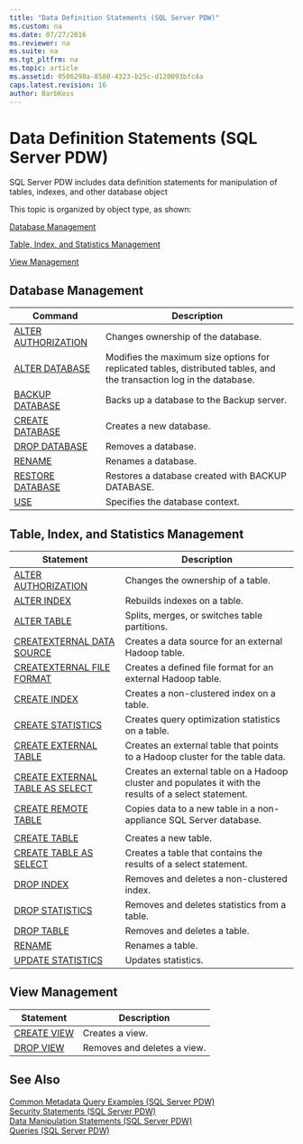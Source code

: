 ```yaml
---
title: "Data Definition Statements (SQL Server PDW)"
ms.custom: na
ms.date: 07/27/2016
ms.reviewer: na
ms.suite: na
ms.tgt_pltfrm: na
ms.topic: article
ms.assetid: 0506298a-8580-4323-b25c-d120093bfc4a
caps.latest.revision: 16
author: BarbKess
---
```

# Data Definition Statements (SQL Server PDW)
SQL Server PDW includes data definition statements for manipulation of tables, indexes, and other database object  
  
This topic is organized by object type, as shown:  
  
[Database Management](#Database)  
  
[Table, Index, and Statistics Management](#TableIndexStatistics)  
  
[View Management](#View)  
  
## <a name="Database"></a>Database Management  
  
|Command|Description|  
|-----------|---------------|  
|[ALTER AUTHORIZATION](../sqlpdw/alter-authorization-sql-server-pdw.md)|Changes ownership of the database.|  
|[ALTER DATABASE](../sqlpdw/alter-database-sql-server-pdw.md)|Modifies the maximum size options for replicated tables, distributed tables, and the transaction log in the database.|  
|[BACKUP DATABASE](../sqlpdw/backup-database-sql-server-pdw.md)|Backs up a database to the Backup server.|  
|[CREATE DATABASE](../sqlpdw/create-database-sql-server-pdw.md)|Creates a new database.|  
|[DROP DATABASE](../sqlpdw/drop-database-sql-server-pdw.md)|Removes a database.|  
|[RENAME](../sqlpdw/rename-sql-server-pdw.md)|Renames a database.|  
|[RESTORE DATABASE](../sqlpdw/restore-database-sql-server-pdw.md)|Restores a database created with BACKUP DATABASE.|  
|[USE](../sqlpdw/use-sql-server-pdw.md)|Specifies the database context.|  
  
## <a name="TableIndexStatistics"></a>Table, Index, and Statistics Management  
  
|Statement|Description|  
|-------------|---------------|  
|[ALTER AUTHORIZATION](../sqlpdw/alter-authorization-sql-server-pdw.md)|Changes the ownership of a table.|  
|[ALTER INDEX](../sqlpdw/alter-index-sql-server-pdw.md)|Rebuilds indexes on a table.|  
|[ALTER TABLE](../sqlpdw/alter-table-sql-server-pdw.md)|Splits, merges, or switches table partitions.|  
|[CREATEXTERNAL DATA SOURCE](../sqlpdw/create-external-data-source-sql-server-pdw.md)|Creates a data source for an external Hadoop table.|  
|[CREATEXTERNAL FILE FORMAT](../sqlpdw/create-external-file-format-sql-server-pdw.md)|Creates a defined file format for an external Hadoop table.|  
|[CREATE INDEX](../sqlpdw/create-index-sql-server-pdw.md)|Creates a non-clustered index on a table.|  
|[CREATE STATISTICS](../sqlpdw/create-statistics-sql-server-pdw.md)|Creates query optimization statistics on a table.|  
|[CREATE EXTERNAL TABLE](../sqlpdw/create-external-table-sql-server-pdw.md)|Creates an external table that points to a Hadoop cluster for the table data.|  
|[CREATE EXTERNAL TABLE AS SELECT](../sqlpdw/create-external-table-as-select-sql-server-pdw.md)|Creates an external table on a Hadoop cluster and populates it with the results of a select statement.|  
|[CREATE REMOTE TABLE](../sqlpdw/create-remote-table-as-select-sql-server-pdw.md)|Copies data to a new table in a non-appliance SQL Server database.|  
|||  
|[CREATE TABLE](../sqlpdw/create-table-sql-server-pdw.md)|Creates a new table.|  
|[CREATE TABLE AS SELECT](../sqlpdw/create-table-as-select-sql-server-pdw.md)|Creates a table that contains the results of a select statement.|  
|[DROP INDEX](../sqlpdw/drop-index-sql-server-pdw.md)|Removes and deletes a non-clustered index.|  
|[DROP STATISTICS](../sqlpdw/drop-statistics-sql-server-pdw.md)|Removes and deletes statistics from a table.|  
|[DROP TABLE](../sqlpdw/drop-table-sql-server-pdw.md)|Removes and deletes a table.|  
|[RENAME](../sqlpdw/rename-sql-server-pdw.md)|Renames a table.|  
|[UPDATE STATISTICS](../sqlpdw/update-statistics-sql-server-pdw.md)|Updates statistics.|  
  
## <a name="View"></a>View Management  
  
|Statement|Description|  
|-------------|---------------|  
|[CREATE VIEW](../sqlpdw/create-view-sql-server-pdw.md)|Creates a view.|  
|[DROP VIEW](../sqlpdw/drop-view-sql-server-pdw.md)|Removes and deletes a view.|  
  
## See Also  
[Common Metadata Query Examples &#40;SQL Server PDW&#41;](../sqlpdw/common-metadata-query-examples-sql-server-pdw.md)  
[Security Statements &#40;SQL Server PDW&#41;](../sqlpdw/security-statements-sql-server-pdw.md)  
[Data Manipulation Statements &#40;SQL Server PDW&#41;](../sqlpdw/data-manipulation-statements-sql-server-pdw.md)  
[Queries &#40;SQL Server PDW&#41;](../sqlpdw/queries-sql-server-pdw.md)  
  
